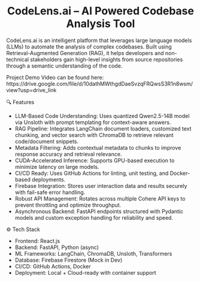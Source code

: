 <h1 align="center">CodeLens.ai – AI Powered Codebase Analysis Tool</h1>

<p>
CodeLens.ai is an intelligent platform that leverages large language models (LLMs) to automate the analysis of complex codebases. Built using Retrieval-Augmented Generation (RAG), it helps developers and non-technical stakeholders gain high-level insights from source repositories through a semantic understanding of the code.
</p>

<p>
 Project Demo Video can be found here: https://drive.google.com/file/d/10dathMWthgdDaeSvzqFRQwsS3R1n8wsm/view?usp=drive_link

🔍 Features
- LLM-Based Code Understanding: Uses quantized Qwen2.5-14B model via Unsloth with prompt templating for context-aware answers.
- RAG Pipeline: Integrates LangChain document loaders, customized text chunking, and vector search with ChromaDB to retrieve relevant code/document snippets.
- Metadata Filtering: Adds contextual metadata to chunks to improve response accuracy and retrieval relevance.
- CUDA-Accelerated Inference: Supports GPU-based execution to minimize latency on large models.
- CI/CD Ready: Uses GitHub Actions for linting, unit testing, and Docker-based deployments.
- Firebase Integration: Stores user interaction data and results securely with fail-safe error handling.
- Robust API Management: Rotates across multiple Cohere API keys to prevent throttling and optimize throughput.
- Asynchronous Backend: FastAPI endpoints structured with Pydantic models and custom exception handling for reliability and speed.

⚙️ Tech Stack
- Frontend: React.js
- Backend: FastAPI, Python (async)
- ML Frameworks: LangChain, ChromaDB, Unsloth, Transformers
- Database: Firebase Firestore (Mock in Dev)
- CI/CD: GitHub Actions, Docker
- Deployment: Local + Cloud-ready with container support


